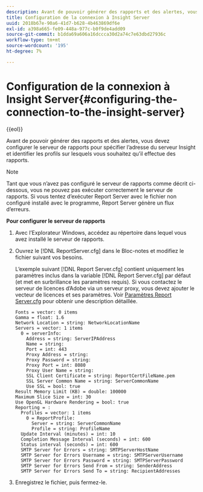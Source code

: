 ```yaml
---
description: Avant de pouvoir générer des rapports et des alertes, vous devez configurer le serveur de rapports pour spécifier l’adresse du serveur Insight et identifier les profils sur lesquels vous souhaitez qu’il effectue des rapports.
title: Configuration de la connexion à Insight Server
uuid: 2018b67e-90a6-41d7-b628-4b463869df6e
exl-id: a398a665-fe09-448a-977c-b0f9de4add09
source-git-commit: b1dda69a606a16dccca30d2a74c7e63dbd27936c
workflow-type: tm+mt
source-wordcount: '195'
ht-degree: 7%

---
```


# Configuration de la connexion à Insight Server{#configuring-the-connection-to-the-insight-server}

{{eol}}

Avant de pouvoir générer des rapports et des alertes, vous devez configurer le serveur de rapports pour spécifier l’adresse du serveur Insight et identifier les profils sur lesquels vous souhaitez qu’il effectue des rapports.

>[!NOTE]
>
>Tant que vous n’avez pas configuré le serveur de rapports comme décrit ci-dessous, vous ne pouvez pas exécuter correctement le serveur de rapports. Si vous tentez d’exécuter Report Server avec le fichier non configuré installé avec le programme, Report Server génère un flux d’erreurs.

**Pour configurer le serveur de rapports**

1. Avec l’Explorateur Windows, accédez au répertoire dans lequel vous avez installé le serveur de rapports.
1. Ouvrez le [!DNL ReportServer.cfg] dans le Bloc-notes et modifiez le fichier suivant vos besoins.

   L’exemple suivant [!DNL Report Server.cfg] contient uniquement les paramètres inclus dans la variable [!DNL Report Server.cfg] par défaut (et met en surbrillance les paramètres requis). Si vous contactez le serveur de licences d’Adobe via un serveur proxy, vous devez ajouter le vecteur de licences et ses paramètres. Voir [Paramètres Report Server.cfg](../../../home/c-rpt-oview/c-rpt-param-ref/c-rpt-svr-param.md#concept-53359b328fd140d593c3f2fc0031be06) pour obtenir une description détaillée.

   ```
   Fonts = vector: 0 items
   Gamma = float: 1.6
   Network Location = string: NetworkLocationName
   Servers = vector: 1 items
     0 = serverInfo:
       Address = string: ServerIPAddress
       Name = string: 
       Port = int: 443
       Proxy Address = string:
       Proxy Password = string:
       Proxy Port = int: 8080
       Proxy User Name = string:
       SSL Client Certificate = string: ReportCertFileName.pem
       SSL Server Common Name = string: ServerCommonName
       Use SSL = bool: true
   Result Memory Limit (KB) = double: 100000
   Maximum Slice Size = int: 30
   Use OpenGL Hardware Rendering = bool: true
   Reporting = :
     Profiles = vector: 1 items
       0 = ReportProfile:
         Server = string: ServerCommonName
         Profile = string: ProfileName
     Update Interval (minutes) = int: 10
     Completion Message Interval (seconds) = int: 600
     Status interval (seconds) = int: 600
     SMTP Server for Errors = string: SMTPServerHostName
     SMTP Server for Errors Username = string: SMTPServerUsername
     SMTP Server for Errors Password = string: SMTPServerPassword
     SMTP Server for Errors Send From = string: SenderAddress
     SMTP Server for Errors Send To = string: RecipientAddresses
   ```

1. Enregistrez le fichier, puis fermez-le.
